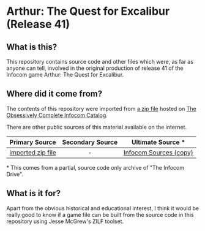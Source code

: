 # Arthur: The Quest for Excalibur (Release 41)

## What is this?

This repository contains source code and other files which were, as far as anyone can tell, involved in the original production of release 41 of the Infocom game Arthur: The Quest for Excalibur.

## Where did it come from?

The contents of this repository were imported from [a zip file](https://eblong.com/infocom/sources/arthur-r41.zip) hosted on [The Obsessively Complete Infocom Catalog](https://eblong.com/infocom/).

There are other public sources of this material available on the internet.

| Primary Source      | Secondary Source    | Ultimate Source *        |
|:-------------------:|:-------------------:|:------------------------:|
| [imported zip file] |                   - | [Infocom Sources (copy)] |

[imported zip file]: https://eblong.com/infocom/sources/arthur-r41.zip
[Infocom Sources (copy)]: https://github.com/zil-legacy/infocom-sources/tree/master/development/arthur/old

\* This comes from a partial, source code only archive of "The Infocom Drive".

## What is it for?

Apart from the obvious historical and educational interest, I think it would be really good to know if a game file can be built from the source code in this repository using Jesse McGrew's ZILF toolset.
